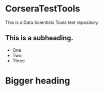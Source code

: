 # CorseraTestTools
This is a Data Scientists Tools test repository.
## This is a subheading.
- One 
- Two 
- Three

# Bigger heading


